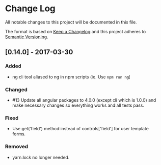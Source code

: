 # Change Log
All notable changes to this project will be documented in this file.

The format is based on [Keep a Changelog](http://keepachangelog.com/)
and this project adheres to [Semantic Versioning](http://semver.org/).

## [0.14.0] - 2017-03-30
### Added
- ng cli tool aliased to ng in npm scripts (ie. Use `npm run ng`)

### Changed
- #13 Update all angular packages to 4.0.0 (except cli which is 1.0.0) and make
necessary changes so everything works and all tests pass.

### Fixed
- Use get('field') method instead of controls['field'] for user template forms.

### Removed
- yarn.lock no longer needed.
